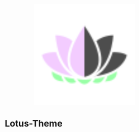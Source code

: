 <div align="center">
  <img src="/src/main/resources/META-INF/pluginIcon.svg" width="320" height="320" alt="logo"></img>
</div>

# Lotus-Theme
